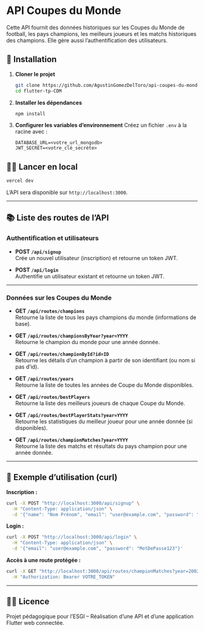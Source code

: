 # API Coupes du Monde

Cette API fournit des données historiques sur les Coupes du Monde de football, les pays champions, les meilleurs joueurs et les matchs historiques des champions. Elle gère aussi l’authentification des utilisateurs.

## 🚀 Installation

1. **Cloner le projet**
   ```sh
   git clone https://github.com/AgustinGomezDelToro/api-coupes-du-monde
   cd flutter-tp-CDM
   ```
2. **Installer les dépendances**
   ```sh
   npm install
   ```
3. **Configurer les variables d’environnement**
   Créez un fichier `.env` à la racine avec :
   ```env
   DATABASE_URL=<votre_url_mongodb>
   JWT_SECRET=<votre_clé_secrète>
   ```

## 🏃‍♂️ Lancer en local

```sh
vercel dev
```

L’API sera disponible sur `http://localhost:3000`.

---

## 📚 Liste des routes de l’API

### Authentification et utilisateurs

- **POST `/api/signup`**  
  Crée un nouvel utilisateur (inscription) et retourne un token JWT.

- **POST `/api/login`**  
  Authentifie un utilisateur existant et retourne un token JWT.

---

### Données sur les Coupes du Monde

- **GET `/api/routes/champions`**  
  Retourne la liste de tous les pays champions du monde (informations de base).

- **GET `/api/routes/championsByYear?year=YYYY`**  
  Retourne le champion du monde pour une année donnée.

- **GET `/api/routes/championById?id=ID`**  
  Retourne les détails d’un champion à partir de son identifiant (ou nom si pas d’id).

- **GET `/api/routes/years`**  
  Retourne la liste de toutes les années de Coupe du Monde disponibles.

- **GET `/api/routes/bestPlayers`**  
  Retourne la liste des meilleurs joueurs de chaque Coupe du Monde.

- **GET `/api/routes/bestPlayerStats?year=YYYY`**  
  Retourne les statistiques du meilleur joueur pour une année donnée (si disponibles).

- **GET `/api/routes/championMatches?year=YYYY`**  
  Retourne la liste des matchs et résultats du pays champion pour une année donnée.

---

## 📝 Exemple d’utilisation (curl)

**Inscription :**
```sh
curl -X POST "http://localhost:3000/api/signup" \
  -H "Content-Type: application/json" \
  -d '{"name": "Nom Prénom", "email": "user@example.com", "password": "MotDePasse123"}'
```

**Login :**
```sh
curl -X POST "http://localhost:3000/api/login" \
  -H "Content-Type: application/json" \
  -d '{"email": "user@example.com", "password": "MotDePasse123"}'
```

**Accès à une route protégée :**
```sh
curl -X GET "http://localhost:3000/api/routes/championMatches?year=2002" \
  -H "Authorization: Bearer VOTRE_TOKEN"
```

---

## 👨‍💻 Licence

Projet pédagogique pour l’ESGI – Réalisation d’une API et d’une application Flutter web connectée. 